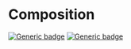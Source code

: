 # Composition
[![Generic badge](https://img.shields.io/badge/SRC-javapoint-f00.svg)](https://www.javatpoint.com/composition-in-java)
[![Generic badge](https://img.shields.io/badge/SRC-geekforgeeks-<COLOR>.svg)](https://www.geeksforgeeks.org/composition-in-java/)

